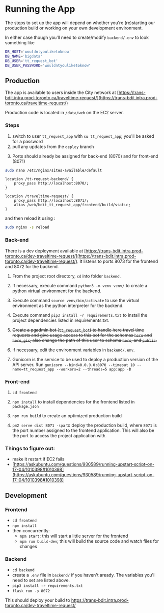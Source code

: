# Running the App

The steps to set up the app will depend on whether you're (re)starting our production build or working on your own development environment. 

In either case though you'll need to create/modify `backend/.env` to look something like

```bash
DB_HOST='wouldntyouliketoknow'
DB_NAME='bigdata'
DB_USER='tt_request_bot'
DB_USER_PASSWORD='wouldntyouliketoknow'
```

## Production
The app is available to users inside the City network at [https://trans-bdit.intra.prod-toronto.ca/traveltime-request/](https://trans-bdit.intra.prod-toronto.ca/traveltime-request/) 

Production code is located in `/data/web` on the EC2 server. 

### Steps

1. switch to user `tt_request_app` with `su tt_request_app`; you'll be asked for a password
2. pull any updates from the `deploy` branch

3) Ports should already be assigned for back-end (8070) and for front-end (8071)

```bash
sudo nano /etc/nginx/sites-available/default
```

```
location /tt-request-backend/ {
    proxy_pass http://localhost:8070/;
}

location /traveltime-request/ {
    proxy_pass http://localhost:8071/;
    alias /web/bdit_tt_request_app/frontend/build/static;
}
```

and then reload it using :

```bash
sudo nginx -s reload
```

### Back-end

There is a dev deployment available at [https://trans-bdit.intra.prod-toronto.ca/dev-traveltime-request/](https://trans-bdit.intra.prod-toronto.ca/dev-traveltime-request/). It listens to ports 8073 for the frontend and 8072 for the backend. 

1. From the project root directory, `cd` into folder `backend`.

2. If necessary, execute command `python3 -m venv venv/` to create a python virtual environment for the backend.

3. Execute command `source venv/bin/activate` to use the virtual environment as the python interpreter for the backend.

4. Execute command `pip3 install -r requirements.txt` to install the project dependencies listed in requirements.txt.

6. ~~Create a pgadmin bot (`tt_request_bot`) to handle here travel time requests and give usage access to this bot for the schemas `here` and `here_gis`, also change the path of this user to schema `here`, and `public`.~~

7. If necessary, edit the environment variables in `backend/.env`.

9. Gunicorn is the service to be used to deploy a production version of the API server. Run `gunicorn --bind=0.0.0.0:8070 --timeout 10 --name=tt_request_app --workers=2 --threads=5 app:app -D`

### Front-end

1. `cd frontend`

2. `npm install` to install dependencies for the frontend listed in `package.json`

3. `npm run build` to create an optimized production build

4. `pm2 serve dist 8071 -spa` to deploy the production build, where `8071` is the port number assigned to the frontend application. This will also be the port to access the project application with.

### Things to figure out:

- make it restart if EC2 fails
- [https://askubuntu.com/questions/930589/running-upstart-script-on-17-04/1010398#1010398](https://askubuntu.com/questions/930589/running-upstart-script-on-17-04/1010398#1010398)

## Development

### Frontend
* `cd frontend`
* `npm install`
* then concurrently:
    * `npm start`; this will start a little server for the frontend
    * `npm run build-dev`; this will build the source code and watch files for changes

### Backend
* `cd backend`
* create a `.env` file in `backend/` if you haven't aready. The variables you'll need to set are listed above. 
* `pip3 install -r requirements.txt`
* `flask run -p 8072`

This should deploy your build to https://trans-bdit.intra.prod-toronto.ca/dev-traveltime-request/
